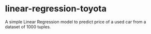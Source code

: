 # linear-regression-toyota
A simple Linear Regression model to predict price of a used car from a dataset of 1000 tuples.
